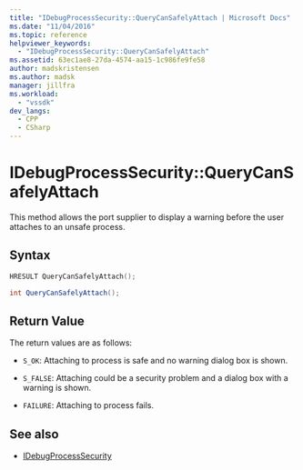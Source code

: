 ```yaml
---
title: "IDebugProcessSecurity::QueryCanSafelyAttach | Microsoft Docs"
ms.date: "11/04/2016"
ms.topic: reference
helpviewer_keywords:
  - "IDebugProcessSecurity::QueryCanSafelyAttach"
ms.assetid: 63ec1ae8-27da-4574-aa15-1c986fe9fe58
author: madskristensen
ms.author: madsk
manager: jillfra
ms.workload:
  - "vssdk"
dev_langs:
  - CPP
  - CSharp
---
```

# IDebugProcessSecurity::QueryCanSafelyAttach
This method allows the port supplier to display a warning before the user attaches to an unsafe process.

## Syntax

```cpp
HRESULT QueryCanSafelyAttach();
```

```csharp
int QueryCanSafelyAttach();
```

## Return Value
 The return values are as follows:

- `S_OK`: Attaching to process is safe and no warning dialog box is shown.

- `S_FALSE`: Attaching could be a security problem and a dialog box with a warning is shown.

- `FAILURE`: Attaching to process fails.

## See also
- [IDebugProcessSecurity](../../../extensibility/debugger/reference/idebugprocesssecurity.md)